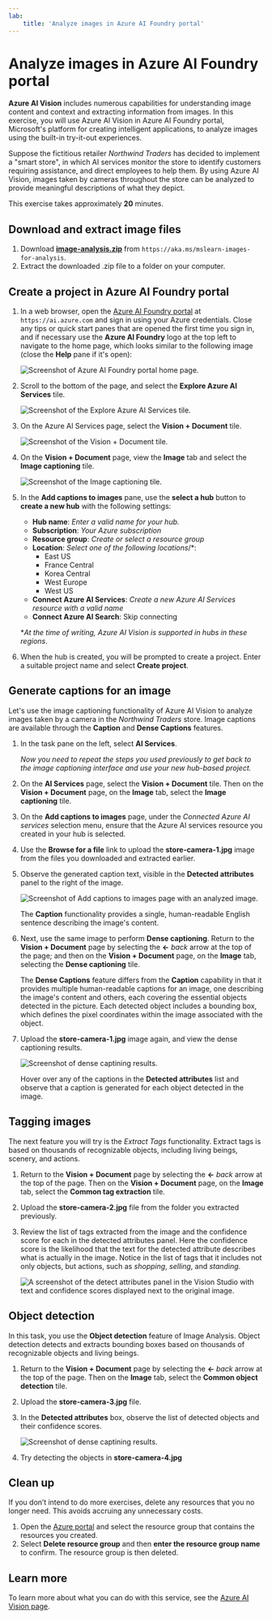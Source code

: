 ```yaml
---
lab:
    title: 'Analyze images in Azure AI Foundry portal'
---
```


# Analyze images in Azure AI Foundry portal

**Azure AI Vision** includes numerous capabilities for understanding image content and context and extracting information from images. In this exercise, you will use Azure AI Vision in Azure AI Foundry portal, Microsoft's platform for creating intelligent applications, to analyze images using the built-in try-it-out experiences. 

Suppose the fictitious retailer *Northwind Traders* has decided to implement a "smart store", in which AI services monitor the store to identify customers requiring assistance, and direct employees to help them. By using Azure AI Vision, images taken by cameras throughout the store can be analyzed to provide meaningful descriptions of what they depict.

This exercise takes approximately **20** minutes.

## Download and extract image files

1. Download **[image-analysis.zip](https://aka.ms/mslearn-images-for-analysis)** from `https://aka.ms/mslearn-images-for-analysis`.
1. Extract the downloaded .zip file to a folder on your computer.

## Create a project in Azure AI Foundry portal

1. In a web browser, open the [Azure AI Foundry portal](https://ai.azure.com) at `https://ai.azure.com` and sign in using your Azure credentials. Close any tips or quick start panes that are opened the first time you sign in, and if necessary use the **Azure AI Foundry** logo at the top left to navigate to the home page, which looks similar to the following image (close the **Help** pane if it's open):

    ![Screenshot of Azure AI Foundry portal home page.](./media/ai-foundry-portal.png)

1. Scroll to the bottom of the page, and select the **Explore Azure AI Services** tile.

    ![Screenshot of the Explore Azure AI Services tile.](./media/ai-services.png)

1. On the Azure AI Services page, select the **Vision + Document** tile.

    ![Screenshot of the Vision + Document tile.](./media/vision-tile.png)

1. On the **Vision + Document** page, view the **Image** tab and select the **Image captioning** tile.

    ![Screenshot of the Image captioning tile.](./media/image-captioning-tile.png)

1. In the **Add captions to images** pane, use the **select a hub** button to **create a new hub** with the following settings:
    - **Hub name**: *Enter a valid name for your hub.*
    - **Subscription**: *Your Azure subscription*
    - **Resource group**: *Create or select a resource group*
    - **Location**: *Select one of the following locations*/*:
        - East US
        - France Central
        - Korea Central
        - West Europe
        - West US
    - **Connect Azure AI Services**: *Create a new Azure AI Services resource with a valid name*
    - **Connect Azure AI Search**: Skip connecting

    \**At the time of writing, Azure AI Vision is supported in hubs in these regions*.

1. When the hub is created, you will be prompted to create a project. Enter a suitable project name and select **Create project**.

## Generate captions for an image

Let's use the image captioning functionality of Azure AI Vision to analyze images taken by a camera in the *Northwind Traders* store. Image captions are available through the **Caption** and **Dense Captions** features.

1. In the task pane on the left, select **AI Services**.

    *Now you need to repeat the steps you used previously to get back to the image captioning interface and use your new hub-based project.*

1. On the **AI Services** page, select the **Vision + Document** tile. Then on the **Vision + Document** page, on the **Image** tab, select the **Image captioning** tile.

1. On the **Add captions to images** page, under the *Connected Azure AI services* selection menu, ensure that the Azure AI services resource you created in your hub is selected.

1. Use the **Browse for a file** link to upload the **store-camera-1.jpg** image from the files you downloaded and extracted earlier.

1. Observe the generated caption text, visible in the **Detected attributes** panel to the right of the image.

    ![Screenshot of Add captions to images page with an analyzed image.](./media/image-captioning.png)

    The **Caption** functionality provides a single, human-readable English sentence describing the image's content.

1. Next, use the same image to perform **Dense captioning**. Return to the **Vision + Document** page by selecting the **&larr;** *back* arrow at the top of the page; and then on the **Vision + Document** page, on the **Image** tab, selecting the **Dense captioning** tile.

    The **Dense Captions** feature differs from the **Caption** capability in that it provides multiple human-readable captions for an image, one describing the image's content and others, each covering the essential objects detected in the picture. Each detected object includes a bounding box, which defines the pixel coordinates within the image associated with the object.

1. Upload the **store-camera-1.jpg** image again, and view the dense captioning results.

    ![Screenshot of dense captining results.](./media/dense-captioning.png)

    Hover over any of the captions in the **Detected attributes** list and observe that a caption is generated for each object detected in the image.

## Tagging images 

The next feature you will try is the *Extract Tags* functionality. Extract tags is based on thousands of recognizable objects, including living beings, scenery, and actions.

1. Return to the **Vision + Document** page by selecting the **&larr;** *back* arrow at the top of the page. Then on the **Vision + Document** page, on the **Image** tab, select the **Common tag extraction** tile.
1. Upload the **store-camera-2.jpg** file from the folder you extracted previously.
1. Review the list of tags extracted from the image and the confidence score for each in the detected attributes panel. Here the confidence score is the likelihood that the text for the detected attribute describes what is actually in the image. Notice in the list of tags that it includes not only objects, but actions, such as *shopping*, *selling*, and *standing*.

    ![A screenshot of the detect attributes panel in the Vision Studio with text and confidence scores displayed next to the original image.](./media/analyze-images-vision/detect-attributes.png)

## Object detection

In this task, you use the **Object detection** feature of Image Analysis. Object detection detects and extracts bounding boxes based on thousands of recognizable objects and living beings.

1. Return to the **Vision + Document** page by selecting the **&larr;** *back* arrow at the top of the page. Then on the **Image** tab, select the **Common object detection** tile.

1. Upload the **store-camera-3.jpg** file.

1. In the **Detected attributes** box, observe the list of detected objects and their confidence scores.

    ![Screenshot of dense captining results.](./media/object-detection.png)

1. Try detecting the objects in **store-camera-4.jpg**

## Clean up

If you don’t intend to do more exercises, delete any resources that you no longer need. This avoids accruing any unnecessary costs.

1. Open the [Azure portal]( https://portal.azure.com) and select the resource group that contains the resources you created. 
1. Select **Delete resource group** and then **enter the resource group name** to confirm. The resource group is then deleted.

## Learn more

To learn more about what you can do with this service, see the [Azure AI Vision page](https://learn.microsoft.com/azure/ai-services/computer-vision/overview).
